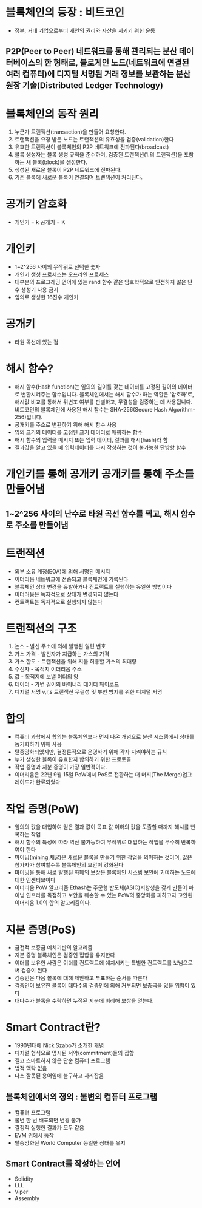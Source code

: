 # 블록체인의 등장 : 비트코인
- 정부, 거대 기업으로부터 개인의 권리와 자산을 지키기 위한 운동
## P2P(Peer to Peer) 네트워크를 통해 관리되는 분산 데이터베이스의 한 형태로, 블로게인 노드(네트워크에 연결된 여러 컴퓨터)에 디지털 서명된 거래 정보를 보관하는 분산 원장 기술(Distributed Ledger Technology)

# 블록체인의 동작 원리
1. 누군가 트랜잭션(transaction)을 만들어 요청한다.
2. 트랜잭션을 요청 받은 노드는 트랜잭션의 유효성을 검증(validation)한다
3. 유효한 트랜잭션이 블록체인의 P2P 네트워크에 전파된다(broadcast)
4. 블록 생성자는 블록 생성 규칙을 준수하며, 검증된 트랜잭션(1.의 트랜잭션)을 포함하는 새 블록(block)을 생성한다.
5. 생성된 새로운 블록이 P2P 네트워크에 전파된다.
6. 기존 블록에 새로운 블록이 연결되며 트랜잭션이 처리된다.

# 공개키 암호화
- 개인키 = k  공개키 = K
# 개인키
- 1~2^256 사이의 무작위로 선택한 숫자
- 개인키 생성 프로세스는 오프라인 프로세스
- 대부분의 프로그래밍 언어에 있는 rand 함수 같은 암호학적으로 안전하지 않은 난수 생성기 사용 금지
- 임의로 생성한 16진수 개인키
# 공개키
- 타원 곡선에 있는 점
# 해시 함수?
- 해시 함수(Hash function)는 임의의 길이를 갖는 데이터를 고정된 길이의 데이터로 변환시켜주는 함수입니다. 블록체인에서는 해시 함수가 하는 역할은 ‘암호화'로, 해시값 비교를 통해서 위변조 여부를 판별하고, 무결성을 검증하는 데 사용됩니다. 비트코인의 블록체인에 사용된 해시 함수는 SHA-256(Secure Hash Algorithm-256)입니다.
- 공개키를 주소로 변환하기 위해 해시 함수 사용
- 임의 크기의 데이터를 고정된 크기 데이터로 매핑하는 함수
- 해시 함수의 입력을 메시지 또는 입력 데이터, 결과를 해시(hash)라 함
- 결과값을 알고 있을 때 입력데이터를 다시 작성하는 것이 불가능한 단방향 함수
# 개인키를 통해 공개키 공개키를 통해 주소를 만들어냄
## 1~2^256 사이의 난수로 타원 곡선 함수를 찍고, 해시 함수로 주소를 만들어냄
# 트랜잭션
- 외부 소유 계정(EOA)에 의해 서명된 메시지
- 이더리움 네트워크에 전송되고 블록체인에 기록된다
- 블록체인 상태 변경을 유발하거나 컨트랙트를 실행하는 유일한 방법이다
- 이더러움은 독자적으로 상태가 변경되지 않는다
- 컨트랙트는 독자적으로 실행되지 않는다
# 트랜잭션의 구조
1. 논스 - 발신 주소에 의해 발행된 일련 번호
2. 가스 가격 - 발신자가 지급하는 가스의 가격
3. 가스 한도 - 트랜잭션을 위해 지불 허용할 가스의 최대량
4. 수신자 - 목적지 이더리움 주소
5. 값 - 목적지에 보낼 이더의 양
6. 데이터 - 가변 길이의 바이너리 데이터 페이로드
7. 디지털 서명 v,r,s 트랜잭션 무결성 및 부인 방지를 위한 디지털 서명
# 합의
- 컴퓨터 과학에서 합의는 블록체인보다 먼저 나온 개념으로 분산 시스템에서 상태를 동기화하기 위해 사용
- 탈중앙화되었지만, 결정론적으로 운영하기 위해 각자 지켜야하는 규칙
- 누가 생성한 블록이 유효한지 합의하기 위한 프로토콜
- 작업 증명과 지분 증명이 가장 일반적이다.
- 이더리움은 22년 9월 15일 PoW에서 PoS로 전환하는 더 머지(The Merge)업그레이드가 완료되었다
# 작업 증명(PoW)
- 임의의 값을 대입하여 얻은 결과 값이 목표 값 이하의 값을 도출할 때까지 해시를 반복하는 작업
- 해시 함수의 특성에 따라 역산 불가능하여 무작위로 대입하는 작업을 무수히 반복하여야 한다
- 마이닝(mining,채굴)은 새로운 블록을 만들기 위한 작업을 의미하는 것이며, 많은 참가자가 참여할수록 블록체인의 보안이 강화된다
- 마이닝을 통해 새로 발행된 화폐의 보상은 블록체인 시스템 보안에 기여하는 노드에 대한 인센티브이다
- 이더리움 PoW 알고리즘 Ethash는 주문형 반도체(ASIC)저항성을 갖게 만들어 마이닝 인프라를 독점하고 보안을 훼손할 수 있는 PoW의 중앙화를 피하고자 고안된 이더리움 1.0의 합의 알고리즘이다.
# 지분 증명(PoS)
- 금전적 보증금 예치기반의 알고리즘
- 지분 증명 블록체인은 검증인 집합을 유지한다
- 이더를 보유한 사람은 이더를 컨트랙트에 예치시키는 특별한 컨트랙트를 보냄으로써 검증이 된다
- 검증인은 다음 볼록에 대해 제안하고 투표하는 순서를 따른다
- 검증인이 보유한 블록이 대다수의 검증인에 의해 거부되면 보증금을 잃을 위험이 있다
- 대다수가 블록을 수락하면 누적된 지분에 비례해 보상을 얻는다.
# Smart Contract란?
- 1990년대에 Nick Szabo가 소개한 개념
- 디지털 형식으로 명시된 서약(commitment)들의 집합
- 결코 스마트하지 않은 단순 컴퓨터 프로그램
- 법적 맥락 없음
- 다소 잘못된 용어임에 불구하고 자리잡음
## 블록체인에서의 정의 : 불변의 컴퓨터 프로그램
- 컴퓨터 프로그램
- 불변 한 번 배포되면 변경 불가
- 결정적 실행한 결과가 모두 같음
- EVM 위에서 동작
- 탈중앙화된 World Computer 동일한 상태를 유지
## Smart Contract를 작성하는 언어
- Solidity
- LLL
- Viper
- Assembly
